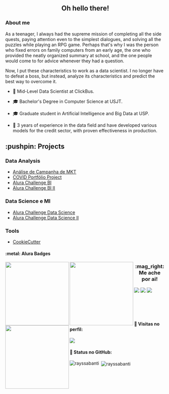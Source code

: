 <h2 align="center">Oh hello there!</h2>
<h3>About me</h2>
As a teenager, I always had the supreme mission of completing all the side quests, paying attention even to the simplest dialogues, and solving all the puzzles while playing an RPG game. Perhaps that's why I was the person who fixed errors on family computers from an early age, the one who provided the neatly organized summary at school, and the one people would come to for advice whenever they had a question.

Now, I put these characteristics to work as a data scientist. I no longer have to defeat a boss, but instead, analyze its characteristics and predict the best way to overcome it.

- :microscope: Mid-Level Data Scientist at ClickBus.

- :mortar_board: Bachelor's Degree in Computer Science at USJT.
- :mortar_board: Graduate student in Artificial Intelligence and Big Data at USP.
- :briefcase: 3 years of experience in the data field and have developed various models for the credit sector, with proven effectiveness in production.


<h2 align="left"> :pushpin: Projects </h2>
<h3 align="left"> Data Analysis </h3>

* [Análise de Campanha de MKT](https://github.com/rayssabanti/Analise-da-Campanha-de-MKT)
* [COVID Portfólio Project](https://github.com/rayssabanti/COVID-Portfolio-Project)
* [Alura Challenge BI](https://github.com/rayssabanti/Alura-Challenge-BI)
* [Alura Challenge BI II](https://github.com/rayssabanti/Alura-Challenge-BI-2)


<h3 align="left"> Data Science e Ml </h3>

* [Alura Challenge Data Science](https://github.com/rayssabanti/Challenge-DataScience-1)
* [Alura Challenge Data Science II](https://github.com/rayssabanti/Challenge-DataScience-2)


  
<h3 align="left"> Tools </h3>

* [CookieCutter]()



<h4 align="left"> :metal: Alura Badges </h3>
<img align="left" src="https://i.imgur.com/aoYkCsr.png" width="200" height="200"/> 

<img  align="left" src="https://user-images.githubusercontent.com/79534537/137536097-41937a41-767f-4b7f-a839-13e6ac0ff2c7.png" width="200" height="200"/> 
<img  align="left" src="https://i.imgur.com/U9gUONy.png" width="200" height="200"/> 
<h3 align="center">:mag_right:		Me ache por ai!</h3>
  <a href="https://www.instagram.com/raybanti/" target="_blank"><img src="https://img.shields.io/badge/-Instagram-%23E4405F?style=for-the-badge&logo=instagram&logoColor=white" target="_blank"></a>
  <a href="https://www.linkedin.com/in/rayssabanti/" target="_blank"><img src="https://img.shields.io/badge/-LinkedIn-%230077B5?style=for-the-badge&logo=linkedin&logoColor=white" target="_blank"></a> 
    <a href="mailto:rayssabanti@hotmail.com">
        <img src="https://img.shields.io/badge/gmail-D14836?&style=for-the-badge&logo=gmail&logoColor=white&link=mailto:rayssabanti@hotmail.com">
    </a>
<br>
<br>
<br><br><br>

#### :vulcan_salute:	Visitas no perfil:
 <img alingn="left" src="https://profile-counter.glitch.me/rayssabanti/count.svg" />


#### :purple_heart:	Status no GitHub:
<p><img align="left" src="https://github-readme-stats.vercel.app/api/top-langs?username=rayssabanti&show_icons=true&locale=en&layout=compact" alt="rayssabanti" /></p>
<p>&nbsp;<img align="center" src="https://github-readme-stats.vercel.app/api?username=rayssabanti&show_icons=true&locale=en" alt="rayssabanti" /></p>


